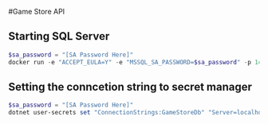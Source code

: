 #Game Store API

## Starting SQL Server

```powershell
$sa_password = "[SA Password Here]"
docker run -e "ACCEPT_EULA=Y" -e "MSSQL_SA_PASSWORD=$sa_password" -p 1433:1433 -v sqlvolume:/var/opt/mssql -d --rm mcr.microsoft.com/mssql/server:2022-latest
```

## Setting the conncetion string to secret manager

```powershell
$sa_password = "[SA Password Here]"
dotnet user-secrets set "ConnectionStrings:GameStoreDb" "Server=localhost ;Database=GameStore;User Id=sa;Password=$sa_password;TrustServerCertificate=True;"
```

